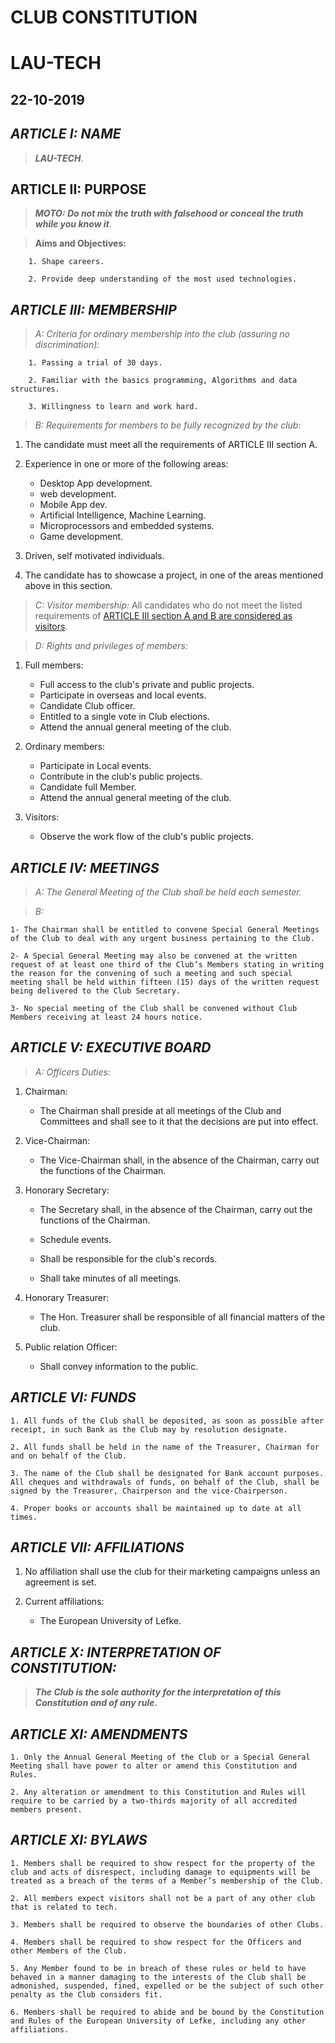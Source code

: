 # CLUB CONSTITUTION

# LAU-TECH

## 22-10-2019

## ***ARTICLE I: NAME***

> ***_LAU-TECH_***.

## **ARTICLE II: PURPOSE**

> _**MOTO: Do not mix the truth with falsehood or conceal the truth while you know it**_.

> **Aims and Objectives:**

```
    1. Shape careers.

    2. Provide deep understanding of the most used technologies.  	
```

## ***ARTICLE III:  MEMBERSHIP***

> _A:  Criteria for ordinary membership into the club (assuring no discrimination):_
	
```
    1. Passing a trial of 30 days.

    2. Familiar with the basics programming, Algorithms and data structures.

    3. Willingness to learn and work hard. 
```
    
> _B:  Requirements for members to be fully recognized by the club:_

1. The candidate must meet all the requirements of ARTICLE III section A.
 
2. Experience in one or more of the following areas:
   * Desktop App development.
   * web development.
   * Mobile App dev.
   * Artificial Intelligence, Machine Learning.
   * Microprocessors and embedded systems.
   * Game development.

3. Driven, self motivated individuals. 

4. The candidate has to showcase a project, in one of the areas mentioned above in this section.

> _C: Visitor membership:_
   All candidates who do not meet the listed requirements of [ARTICLE III section A and B are considered as visitors](##ARTICLE-III-:-MEMBERSHIP).

> _D:  Rights and privileges of members:_

1. Full members:
    
   * Full access to the club's private and public projects.
   * Participate in overseas and local events.
   * Candidate Club officer.
   * Entitled to a single vote in Club elections.
   * Attend the annual general meeting of the club.

2. Ordinary members:

   * Participate in Local events.
   * Contribute in the club's public projects.
   * Candidate full Member.   
   * Attend the annual general meeting of the club. 

3. Visitors:

   * Observe the work flow of the club's public projects.

## ***ARTICLE IV:  MEETINGS***

> _A:  The General Meeting of the Club shall be held each semester._

> _B:_ 

    1- The Chairman shall be entitled to convene Special General Meetings of the Club to deal with any urgent business pertaining to the Club. 

    2- A Special General Meeting may also be convened at the written request of at least one third of the Club’s Members stating in writing the reason for the convening of such a meeting and such special meeting shall be held within fifteen (15) days of the written request 	being delivered to the Club Secretary. 

    3- No special meeting of the Club shall be convened without Club Members receiving at least 24 hours notice.


## ***ARTICLE V:  EXECUTIVE BOARD***

> _A:  Officers Duties:_

1. Chairman:

   * The Chairman shall preside at all meetings of the Club and Committees and shall see to it that the decisions are put into effect.
    
2. Vice-Chairman:
    
   * The Vice-Chairman shall, in the absence of the Chairman, carry out the functions of the Chairman.
    
3. Honorary Secretary:
   
   * The Secretary shall, in the absence of the Chairman, carry out the functions of the Chairman.  
    
   * Schedule events.
    
   * Shall be responsible for the club's records.
    
   * Shall take minutes of all meetings.
    
4. Honorary Treasurer:
    
   * The Hon. Treasurer shall be responsible of all financial matters of the club.
    
5. Public relation Officer:
    
   * Shall convey information to the public.


## ***ARTICLE VI:  FUNDS***

    1. All funds of the Club shall be deposited, as soon as possible after receipt, in such Bank as the Club may by resolution designate. 
    
    2. All funds shall be held in the name of the Treasurer, Chairman for and on behalf of the Club. 
   
    3. The name of the Club shall be designated for Bank account purposes. All cheques and withdrawals of funds, on behalf of the Club, shall be signed by the Treasurer, Chairperson and the vice-Chairperson. 
    
    4. Proper books or accounts shall be maintained up to date at all times.


## ***ARTICLE VII:  AFFILIATIONS***

1. No affiliation shall use the club for their marketing campaigns unless an agreement is set.

2. Current affiliations:
    
    * The European University of Lefke.


## ***ARTICLE X:  INTERPRETATION OF CONSTITUTION:***

> **_The Club is the sole authority for the interpretation of this Constitution and of any rule._**

## ***ARTICLE XI:  AMENDMENTS***

    1. Only the Annual General Meeting of the Club or a Special General Meeting shall have power to alter or amend this Constitution and Rules. 

    2. Any alteration or amendment to this Constitution and Rules will require to be carried by a two-thirds majority of all accredited members present.


## ***ARTICLE XI:  BYLAWS***

	1. Members shall be required to show respect for the property of the club and acts of disrespect, including damage to equipments will be treated as a breach of the terms of a Member’s membership of the Club.
	
	2. All members expect visitors shall not be a part of any other club that is related to tech.
	
	3. Members shall be required to observe the boundaries of other Clubs.
	
	4. Members shall be required to show respect for the Officers and other Members of the Club.
	
	5. Any Member found to be in breach of these rules or held to have behaved in a manner damaging to the interests of the Club shall be admonished, suspended, fined, expelled or be the subject of such other penalty as the Club considers fit.
	
	6. Members shall be required to abide and be bound by the Constitution and Rules of the European University of Lefke, including any other affiliations.  
